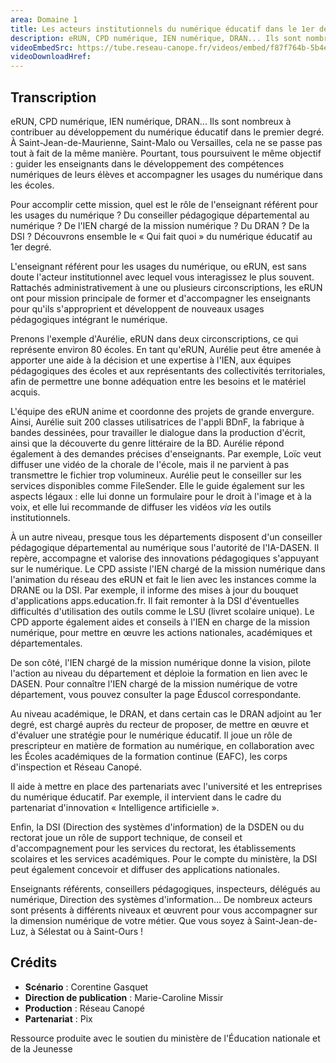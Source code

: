 ```yaml
---
area: Domaine 1
title: Les acteurs institutionnels du numérique éducatif dans le 1er degré
description: eRUN, CPD numérique, IEN numérique, DRAN... Ils sont nombreux à contribuer au développement du numérique éducatif dans le premier degré. Mais quels sont les rôles spécifiques de chacun ? Découvrons ensemble le « Qui fait quoi » du numérique éducatif au premier degré
videoEmbedSrc: https://tube.reseau-canope.fr/videos/embed/f87f764b-5b4e-4219-a731-4e74cda01f25
videoDownloadHref:
---
```


## Transcription

eRUN, CPD numérique, IEN numérique, DRAN... Ils sont nombreux à contribuer au développement du numérique éducatif dans le premier degré. À Saint-Jean-de-Maurienne, Saint-Malo ou Versailles, cela ne se passe pas tout à fait de la même manière. Pourtant, tous poursuivent le même objectif : guider les enseignants dans le développement des compétences numériques de leurs élèves et accompagner les usages du numérique dans les écoles.

Pour accomplir cette mission, quel est le rôle de l'enseignant référent pour les usages du numérique ? Du conseiller pédagogique départemental au numérique ? De l'IEN chargé de la mission numérique ? Du DRAN ? De la DSI ? Découvrons ensemble le « Qui fait quoi » du numérique éducatif au 1er degré.

L'enseignant référent pour les usages du numérique, ou eRUN, est sans doute l'acteur institutionnel avec lequel vous interagissez le plus souvent. Rattachés administrativement à une ou plusieurs circonscriptions, les eRUN ont pour mission principale de former et d'accompagner les enseignants pour qu'ils s'approprient et développent de nouveaux usages pédagogiques intégrant le numérique.

Prenons l'exemple d'Aurélie, eRUN dans deux circonscriptions, ce qui représente environ 80 écoles. En tant qu'eRUN, Aurélie peut être amenée à apporter une aide à la décision et une expertise à l'IEN, aux équipes pédagogiques des écoles et aux représentants des collectivités territoriales, afin de permettre une bonne adéquation entre les besoins et le matériel acquis.

L'équipe des eRUN anime et coordonne des projets de grande envergure. Ainsi, Aurélie suit 200 classes utilisatrices de l'appli BDnF, la fabrique à bandes dessinées, pour travailler le dialogue dans la production d'écrit, ainsi que la découverte du genre littéraire de la BD. Aurélie répond également à des demandes précises d'enseignants. Par exemple, Loïc veut diffuser une vidéo de la chorale de l'école, mais il ne parvient à pas transmettre le fichier trop volumineux. Aurélie peut le conseiller sur les services disponibles comme FileSender. Elle le guide également sur les aspects légaux : elle lui donne un formulaire pour le droit à l'image et à la voix, et elle lui recommande de diffuser les vidéos _via_ les outils institutionnels.

À un autre niveau, presque tous les départements disposent d'un conseiller pédagogique départemental au numérique sous l'autorité de l'IA-DASEN. Il repère, accompagne et valorise des innovations pédagogiques s'appuyant sur le numérique. Le CPD assiste l'IEN chargé de la mission numérique dans l'animation du réseau des eRUN et fait le lien avec les instances comme la DRANE ou la DSI. Par exemple, il informe des mises à jour du bouquet d'applications apps.education.fr. Il fait remonter à la DSI d'éventuelles difficultés d'utilisation des outils comme le LSU (livret scolaire unique). Le CPD apporte également aides et conseils à l'IEN en charge de la mission numérique, pour mettre en œuvre les actions nationales, académiques et départementales.

De son côté, l'IEN chargé de la mission numérique donne la vision, pilote l'action au niveau du département et déploie la formation en lien avec le DASEN. Pour connaître l'IEN chargé de la mission numérique de votre département, vous pouvez consulter la page Éduscol correspondante.

Au niveau académique, le DRAN, et dans certain cas le DRAN adjoint au 1er degré, est chargé auprès du recteur de proposer, de mettre en œuvre et d'évaluer une stratégie pour le numérique éducatif. Il joue un rôle de prescripteur en matière de formation au numérique, en collaboration avec les Écoles académiques de la formation continue (EAFC), les corps d'inspection et Réseau Canopé.

Il aide à mettre en place des partenariats avec l'université et les entreprises du numérique éducatif. Par exemple, il intervient dans le cadre du partenariat d'innovation « Intelligence artificielle ».

Enfin, la DSI (Direction des systèmes d'information) de la DSDEN ou du rectorat joue un rôle de support technique, de conseil et d'accompagnement pour les services du rectorat, les établissements scolaires et les services académiques. Pour le compte du ministère, la DSI peut également concevoir et diffuser des applications nationales.

Enseignants référents, conseillers pédagogiques, inspecteurs, délégués au numérique, Direction des systèmes d'information... De nombreux acteurs sont présents à différents niveaux et œuvrent pour vous accompagner sur la dimension numérique de votre métier. Que vous soyez à Saint-Jean-de-Luz, à Sélestat ou à Saint-Ours !

## Crédits

- **Scénario** : Corentine Gasquet
- **Direction de publication** : Marie-Caroline Missir
- **Production** : Réseau Canopé
- **Partenariat** : Pix

Ressource produite avec le soutien du ministère de l'Éducation nationale et de la Jeunesse
